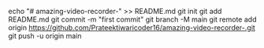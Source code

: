 echo "# amazing-video-recorder-" >> README.md
git init
git add README.md
git commit -m "first commit"
git branch -M main
git remote add origin https://github.com/Prateektiwaricoder16/amazing-video-recorder-.git
git push -u origin main